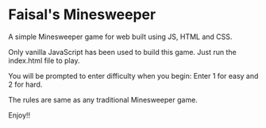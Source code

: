 # Faisal's Minesweeper
A simple Minesweeper game for web built using JS, HTML and CSS.

Only vanilla JavaScript has been used to build this game. Just run the index.html file to play.

You will be prompted to enter difficulty when you begin:
Enter 1 for easy and 2 for hard.

The rules are same as any traditional Minesweeper game.

Enjoy!!
